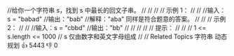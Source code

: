 //给你一个字符串 s，找到 s 中最长的回文子串。 
//
// 
//
// 示例 1： 
//
// 
//输入：s = "babad"
//输出："bab"
//解释："aba" 同样是符合题意的答案。
// 
//
// 示例 2： 
//
// 
//输入：s = "cbbd"
//输出："bb"
// 
//
// 
//
// 提示： 
//
// 
// 1 <= s.length <= 1000 
// s 仅由数字和英文字母组成 
// 
// Related Topics 字符串 动态规划 👍 5443 👎 0
